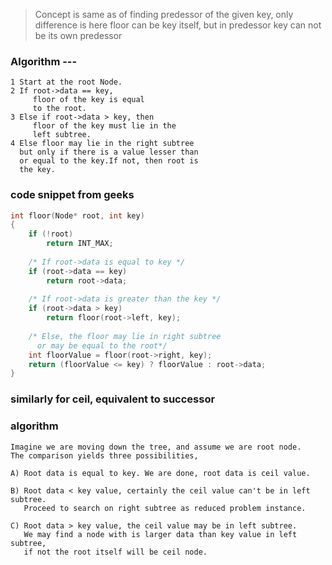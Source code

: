 > Concept is same as of finding predessor of the given key, only difference is here floor can be key itself, but in predessor key can not be its own predessor
### Algorithm ---
```
1 Start at the root Node.
2 If root->data == key, 
     floor of the key is equal 
     to the root.
3 Else if root->data > key, then 
     floor of the key must lie in the
     left subtree.
4 Else floor may lie in the right subtree 
  but only if there is a value lesser than 
  or equal to the key.If not, then root is
  the key.
```
### code snippet from geeks
```cpp
int floor(Node* root, int key)
{
    if (!root)
        return INT_MAX;
  
    /* If root->data is equal to key */
    if (root->data == key)
        return root->data;
  
    /* If root->data is greater than the key */
    if (root->data > key)
        return floor(root->left, key);
  
    /* Else, the floor may lie in right subtree
      or may be equal to the root*/
    int floorValue = floor(root->right, key);
    return (floorValue <= key) ? floorValue : root->data;
}
```

### similarly for ceil, equivalent to successor
### algorithm
```
Imagine we are moving down the tree, and assume we are root node. 
The comparison yields three possibilities,

A) Root data is equal to key. We are done, root data is ceil value.

B) Root data < key value, certainly the ceil value can't be in left subtree. 
   Proceed to search on right subtree as reduced problem instance.

C) Root data > key value, the ceil value may be in left subtree. 
   We may find a node with is larger data than key value in left subtree, 
   if not the root itself will be ceil node.
```
